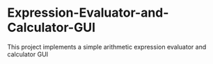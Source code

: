 # Expression-Evaluator-and-Calculator-GUI
This project implements a simple arithmetic expression evaluator and calculator GUI
